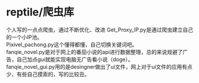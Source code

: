 # reptile/爬虫库
个人写的一点点爬虫，通过不断优化、改进
Get_Proxy_IP.py是通过爬虫建立自己的一个小IP池。  
Pixivel_pachong.py这个懂得都懂，自己切换关键词吧。  
fanqie_novel.py是对于网上的番茄小说的api进行数据整理，总的来说规避了广告，自己加点gui就能实现电脑无广告看小说（doge）。  
fanqie_novel_gui.py用的是desingner做出了ui文件，网上对于ui文件的应用有点少，有些自己摸索的，写的比较丑。  

